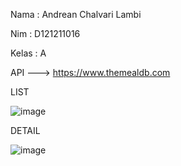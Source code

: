 Nama : Andrean Chalvari Lambi

Nim : D121211016

Kelas : A

API ---> https://www.themealdb.com

LIST

![image](https://github.com/andreanchalvari/TugasFinalProject/assets/143046742/1e235438-017d-4b9b-98f0-41e7b816fda2)


DETAIL

![image](https://github.com/andreanchalvari/TugasFinalProject/assets/143046742/6ec6cfd4-b40c-4ef8-b6ee-61d740fd0f86)

